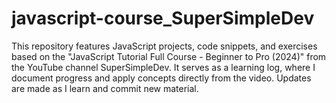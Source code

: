 # javascript-course_SuperSimpleDev
This repository features JavaScript projects, code snippets, and exercises based on the "JavaScript Tutorial Full Course - Beginner to Pro (2024)" from the YouTube channel SuperSimpleDev. It serves as a learning log, where I document progress and apply concepts directly from the video. Updates are made as I learn and commit new material.

